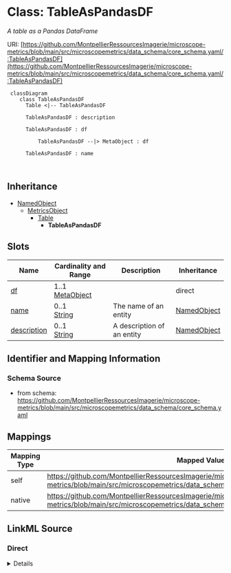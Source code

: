 # Class: TableAsPandasDF


_A table as a Pandas DataFrame_





URI: [https://github.com/MontpellierRessourcesImagerie/microscope-metrics/blob/main/src/microscopemetrics/data_schema/core_schema.yaml/:TableAsPandasDF](https://github.com/MontpellierRessourcesImagerie/microscope-metrics/blob/main/src/microscopemetrics/data_schema/core_schema.yaml/:TableAsPandasDF)



```mermaid
 classDiagram
    class TableAsPandasDF
      Table <|-- TableAsPandasDF
      
      TableAsPandasDF : description
        
      TableAsPandasDF : df
        
          TableAsPandasDF --|> MetaObject : df
        
      TableAsPandasDF : name
        
      
```





## Inheritance
* [NamedObject](NamedObject.md)
    * [MetricsObject](MetricsObject.md)
        * [Table](Table.md)
            * **TableAsPandasDF**



## Slots

| Name | Cardinality and Range | Description | Inheritance |
| ---  | --- | --- | --- |
| [df](df.md) | 1..1 <br/> [MetaObject](MetaObject.md) |  | direct |
| [name](name.md) | 0..1 <br/> [String](String.md) | The name of an entity | [NamedObject](NamedObject.md) |
| [description](description.md) | 0..1 <br/> [String](String.md) | A description of an entity | [NamedObject](NamedObject.md) |









## Identifier and Mapping Information







### Schema Source


* from schema: https://github.com/MontpellierRessourcesImagerie/microscope-metrics/blob/main/src/microscopemetrics/data_schema/core_schema.yaml





## Mappings

| Mapping Type | Mapped Value |
| ---  | ---  |
| self | https://github.com/MontpellierRessourcesImagerie/microscope-metrics/blob/main/src/microscopemetrics/data_schema/core_schema.yaml/:TableAsPandasDF |
| native | https://github.com/MontpellierRessourcesImagerie/microscope-metrics/blob/main/src/microscopemetrics/data_schema/core_schema.yaml/:TableAsPandasDF |





## LinkML Source

<!-- TODO: investigate https://stackoverflow.com/questions/37606292/how-to-create-tabbed-code-blocks-in-mkdocs-or-sphinx -->

### Direct

<details>
```yaml
name: TableAsPandasDF
description: A table as a Pandas DataFrame
from_schema: https://github.com/MontpellierRessourcesImagerie/microscope-metrics/blob/main/src/microscopemetrics/data_schema/core_schema.yaml
is_a: Table
attributes:
  df:
    name: df
    from_schema: https://github.com/MontpellierRessourcesImagerie/microscope-metrics/blob/main/src/microscopemetrics/data_schema/core_schema.yaml
    rank: 1000
    multivalued: false
    range: MetaObject
    required: true

```
</details>

### Induced

<details>
```yaml
name: TableAsPandasDF
description: A table as a Pandas DataFrame
from_schema: https://github.com/MontpellierRessourcesImagerie/microscope-metrics/blob/main/src/microscopemetrics/data_schema/core_schema.yaml
is_a: Table
attributes:
  df:
    name: df
    from_schema: https://github.com/MontpellierRessourcesImagerie/microscope-metrics/blob/main/src/microscopemetrics/data_schema/core_schema.yaml
    rank: 1000
    multivalued: false
    alias: df
    owner: TableAsPandasDF
    domain_of:
    - TableAsPandasDF
    range: MetaObject
    required: true
  name:
    name: name
    description: The name of an entity
    from_schema: https://github.com/MontpellierRessourcesImagerie/microscope-metrics/blob/main/src/microscopemetrics/data_schema/core_schema.yaml
    rank: 1000
    multivalued: false
    alias: name
    owner: TableAsPandasDF
    domain_of:
    - NamedObject
    - Experimenter
    - Column
    range: string
    required: false
  description:
    name: description
    description: A description of an entity
    from_schema: https://github.com/MontpellierRessourcesImagerie/microscope-metrics/blob/main/src/microscopemetrics/data_schema/core_schema.yaml
    rank: 1000
    multivalued: false
    alias: description
    owner: TableAsPandasDF
    domain_of:
    - NamedObject
    - ROI
    - Tag
    range: string

```
</details>